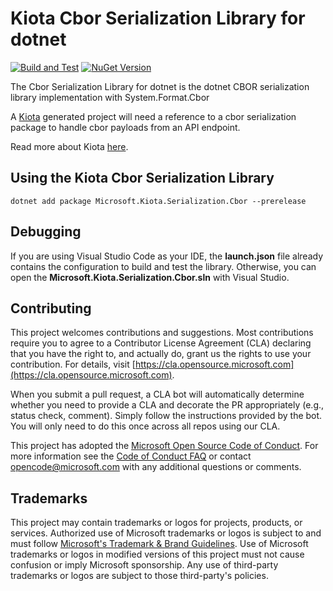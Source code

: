 # Kiota Cbor Serialization Library for dotnet

[![Build and Test](https://github.com/microsoft/kiota-serialization-cbor-dotnet/actions/workflows/build-and_test.yml/badge.svg?branch=main)](https://github.com/microsoft/kiota-serialization-cbor-dotnet/actions/workflows/build-and_test.yml) [![NuGet Version](https://buildstats.info/nuget/Microsoft.Kiota.Serialization.Cbor?includePreReleases=true)](https://www.nuget.org/packages/Microsoft.Kiota.Serialization.Cbor/)

The Cbor Serialization Library for dotnet is the dotnet CBOR serialization library implementation with System.Format.Cbor

A [Kiota](https://github.com/microsoft/kiota) generated project will need a reference to a cbor serialization package to handle cbor payloads from an API endpoint.

Read more about Kiota [here](https://github.com/microsoft/kiota/blob/main/README.md).

## Using the Kiota Cbor Serialization Library

```shell
dotnet add package Microsoft.Kiota.Serialization.Cbor --prerelease
```

## Debugging

If you are using Visual Studio Code as your IDE, the **launch.json** file already contains the configuration to build and test the library. Otherwise, you can open the **Microsoft.Kiota.Serialization.Cbor.sln** with Visual Studio.

## Contributing

This project welcomes contributions and suggestions.  Most contributions require you to agree to a
Contributor License Agreement (CLA) declaring that you have the right to, and actually do, grant us
the rights to use your contribution. For details, visit [https://cla.opensource.microsoft.com](https://cla.opensource.microsoft.com).

When you submit a pull request, a CLA bot will automatically determine whether you need to provide
a CLA and decorate the PR appropriately (e.g., status check, comment). Simply follow the instructions
provided by the bot. You will only need to do this once across all repos using our CLA.

This project has adopted the [Microsoft Open Source Code of Conduct](https://opensource.microsoft.com/codeofconduct/).
For more information see the [Code of Conduct FAQ](https://opensource.microsoft.com/codeofconduct/faq/) or
contact [opencode@microsoft.com](mailto:opencode@microsoft.com) with any additional questions or comments.

## Trademarks

This project may contain trademarks or logos for projects, products, or services. Authorized use of Microsoft
trademarks or logos is subject to and must follow
[Microsoft's Trademark & Brand Guidelines](https://www.microsoft.com/legal/intellectualproperty/trademarks/usage/general).
Use of Microsoft trademarks or logos in modified versions of this project must not cause confusion or imply Microsoft sponsorship.
Any use of third-party trademarks or logos are subject to those third-party's policies.